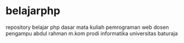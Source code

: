 # belajarphp
repository belajar php dasar mata kuliah pemrograman web dosen pengampu abdul rahman m.kom prodi informatika universitas baturaja 
